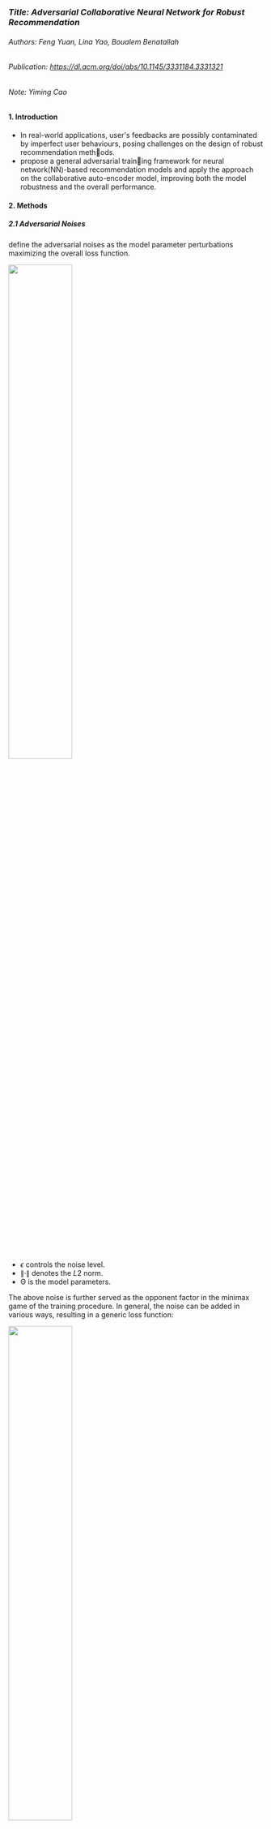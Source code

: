 ### *Title: Adversarial Collaborative Neural Network for Robust Recommendation*

###### Authors: Feng Yuan, Lina Yao, Boualem Benatallah

###### Publication: https://dl.acm.org/doi/abs/10.1145/3331184.3331321

###### Note: Yiming Cao



#### **1. Introduction**

- In real-world applications, user's feedbacks are possibly contaminated by imperfect user behaviours, posing challenges on the design of robust recommendation methods. 
- propose a general adversarial training framework for  neural network(NN)-based recommendation models and apply the approach on the collaborative auto-encoder model, improving both the model robustness and the overall performance.



#### 2. Methods

##### **2.1  Adversarial Noises**

define the adversarial noises as the model parameter perturbations maximizing the overall loss function.

<img src="https://img.imgdb.cn/item/606321f48322e6675c585abd.png" width="50%" height="50%" />

-  *ϵ* controls the noise level. 
- ∥·∥ denotes the *L*2 norm. 
- Θ is the model parameters.

The above noise is further served as the opponent factor in the minimax game of the training procedure. In general, the noise can be added in various ways, resulting in a generic loss function:

<img src="https://p6-tt-ipv6.byteimg.com/origin/pgc-image/f90dfa0bce89449aa163c7101f8012f8" width="50%" height="50%" />

- *loss ORG* denotes the loss function of the original model without adversarial training. 
- Θ is the set of model parameters.
- *S* is the total number of ways to add the noises. 
- *λi* controls the noise impact from the *i*-th source. 
- ***Ni* denotes the noise from source *i***.

##### 2.2 ACAE Model

By adding noise only on encoder/decoder weights and setting all other noise sources to zero, we arrive at the ACAE model.

- When added on the **encoder or decoder weights**, the adversarial noise poses more detrimental impacts.
-  can be explained by noticing the number of entries in the encoder or decoder weights is much larger than that of other positions, such as user embeddings P.

<img src="https://p3-tt-ipv6.byteimg.com/origin/pgc-image/51a3d43e0b6849aa9f957acfeb41f811" width="70%" height="70%" />

Limitation: ACAE only utilizes one parameter *ϵ* to control all noise sources.

##### 2.3  fine-grained ACAE(FG-ACAE)

To benefit more from the adversarial training, further insert noises in a fine-grained manner.

Shown in figure 1, **noise terms** are **controlled separately** using **different coefficients**, so that for those positions which are less affected by the adversarial noise, a larger noise coefficient should be applied. 

In addition, FG-ACAE concatenate two **additional noise vectors** on the **first hidden layer**, after which a fully-connected layer is employed to **mix the noise**.

In FG-ACAE, *ϵ* is still in effect, as a general noise level control. 

employ cross-entropy loss function:  *loss CE* = *y* log *σ*(*y*ˆ) − (1- *y*) log (1- *σ*(*y*ˆ)) due to the binary nature of the input data. 

Inserting these conditions into Eq. (3), we have the following loss function:

<img src="https://p1-tt-ipv6.byteimg.com/origin/pgc-image/0154d50268a745138e7051dd7bdadced" width="60%" height="60%" />





<img src="https://p1-tt-ipv6.byteimg.com/origin/pgc-image/0154d50268a745138e7051dd7bdadced" width="60%" height="60%" />





#### 3. Experiments

<img src="https://p6-tt-ipv6.byteimg.com/origin/pgc-image/ca4a44ab756e4d61b5a41fda6b05fa71" width="40%" height="40%"/>

- The **accuracy** is reported to compare the classification performance of all models. For the comparison of the robustness, following the previous work [Daniel Zügner and Stephan Günnemann. 2019. Certifiable Robustness and Robust Training for Graph Convolutional Networks. In *KDD*. 246–256.],  display **the average of instances’ largest *𝑞*** that they can be certifiably robust. This metric is referred as **avg-max *𝑞*.**
- *Baselines*
  -  **ItemPop**
  - **MF-BPR**
  - **CDAE**
  - **JRL**
  - **NeuMF**
  - **ConvNCF**
  -  **AMF**


